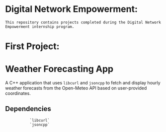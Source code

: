 # Digital Network Empowerment:
    This repository contains projects completed during the Digital Network Empowerment internship program.

 # First Project:
# Weather Forecasting App

A C++ application that uses `libcurl` and `jsoncpp` to fetch and display hourly weather forecasts from the Open-Meteo API based on user-provided coordinates.

## Dependencies
               `libcurl`
               `jsoncpp`
